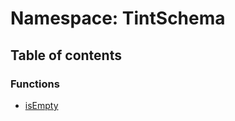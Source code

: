 # Namespace: TintSchema

## Table of contents

### Functions

* [isEmpty](/auto-docs/utils/functions/TintSchema.isEmpty.md)
